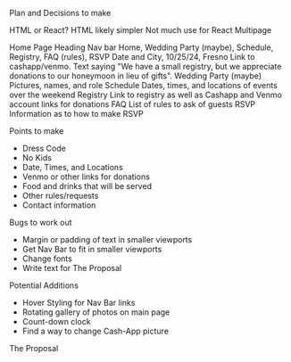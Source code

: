 Plan and Decisions to make

HTML or React?
    HTML likely simpler
    Not much use for React
Multipage

Home Page
    Heading
    Nav bar
        Home, Wedding Party (maybe), Schedule, Registry, FAQ (rules), RSVP
    Date and City, 10/25/24, Fresno
    Link to cashapp/venmo. Text saying "We have a small registry, but we appreciate donations to our honeymoon in lieu of gifts".
Wedding Party (maybe)
    Pictures, names, and role
Schedule
    Dates, times, and locations of events over the weekend
Registry
    Link to registry as well as Cashapp and Venmo account links for donations
FAQ
    List of rules to ask of guests
RSVP
    Information as to how to make RSVP



Points to make
* Dress Code
* No Kids
* Date, Times, and Locations
* Venmo or other links for donations
* Food and drinks that will be served
* Other rules/requests
* Contact information

Bugs to work out
* Margin or padding of text in smaller viewports
* Get Nav Bar to fit in smaller viewports
* Change fonts
* Write text for The Proposal


Potential Additions
* Hover Styling for Nav Bar links
* Rotating gallery of photos on main page
* Count-down clock
* Find a way to change Cash-App picture


The Proposal
